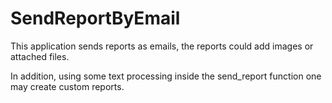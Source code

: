 # SendReportByEmail
This application sends reports as emails, the reports could add images or attached files.

In addition, using some text processing inside the send_report function one may create custom reports.
